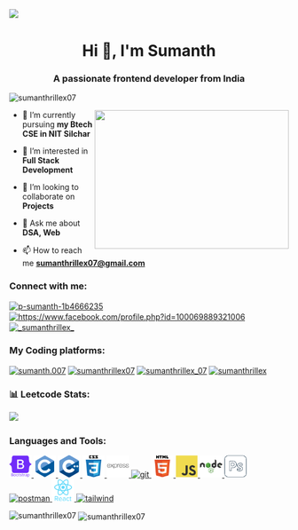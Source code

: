 <img src="https://qrangers.com/wp-content/uploads/2021/09/Banner-Introduction-to-3D-Animation.png"/>
<h1 align="center">Hi 👋, I'm Sumanth</h1>
<h3 align="center">A passionate frontend developer from India</h3>
<p align="left"> <img src="https://komarev.com/ghpvc/?username=sumanthrillex07&label=Profile%20views&color=0e75b6&style=flat" alt="sumanthrillex07" /> </p>
 <!-- <div align="left"> -->
<!--   Profile views -->
<!--   <img src="https://profile-counter.glitch.me/Sumanthrillex07/count.svg?"  /> -->
<!-- </div> --> 
<p >
  <img align="right" height="250" width="350" src="https://cdn.dribbble.com/users/1059583/screenshots/4171367/media/34e69eb61a7bd8dea1c957a8b82605a7.gif"  />
</p>


- 🔭 I’m currently pursuing **my Btech CSE in NIT Silchar**

- 🌱 I’m interested in **Full Stack Development**

- 👯 I’m looking to collaborate on **Projects**

- 💬 Ask me about **DSA, Web**

- 📫 How to reach me **sumanthrillex07@gmail.com**

<h3 align="left">Connect with me:</h3>
<p align="left">
<a href="https://linkedin.com/in/p-sumanth-1b4666235" target="blank"><img align="center" src="https://raw.githubusercontent.com/rahuldkjain/github-profile-readme-generator/master/src/images/icons/Social/linked-in-alt.svg" alt="p-sumanth-1b4666235" height="30" width="40" /></a>
<a href="https://fb.com/https://www.facebook.com/profile.php?id=100069889321006" target="blank"><img align="center" src="https://raw.githubusercontent.com/rahuldkjain/github-profile-readme-generator/master/src/images/icons/Social/facebook.svg" alt="https://www.facebook.com/profile.php?id=100069889321006" height="30" width="40" /></a>
<a href="https://instagram.com/_sumanthrillex_" target="blank"><img align="center" src="https://raw.githubusercontent.com/rahuldkjain/github-profile-readme-generator/master/src/images/icons/Social/instagram.svg" alt="_sumanthrillex_" height="30" width="40" /></a>
</p>
<h3 align="left">My Coding platforms:</h3>
<p align="left">
<a href="https://codeforces.com/profile/sumanth.007" target="blank"><img align="center" src="https://raw.githubusercontent.com/rahuldkjain/github-profile-readme-generator/master/src/images/icons/Social/codeforces.svg" alt="sumanth.007" height="30" width="40" /></a>
<a href="https://www.leetcode.com/sumanthrillex07" target="blank"><img align="center" src="https://raw.githubusercontent.com/rahuldkjain/github-profile-readme-generator/master/src/images/icons/Social/leet-code.svg" alt="sumanthrillex07" height="30" width="40" /></a>
<a href="https://auth.geeksforgeeks.org/user/sumanthrillex_07" target="blank"><img align="center" src="https://raw.githubusercontent.com/rahuldkjain/github-profile-readme-generator/master/src/images/icons/Social/geeks-for-geeks.svg" alt="sumanthrillex_07" height="30" width="40" /></a>
<a href="https://www.codechef.com/users/sumanthrillex" target="blank"><img align="center" src="https://cdn.jsdelivr.net/npm/simple-icons@3.1.0/icons/codechef.svg" alt="sumanthrillex" height="30" width="40" /></a>

</p>
<h3 align="left">📊 Leetcode Stats:</h3>

![](https://leetcard.jacoblin.cool/sumanthrillex07?ext=contest)

<h3 align="left">Languages and Tools:</h3>
<p align="left"> <a href="https://getbootstrap.com" target="_blank" rel="noreferrer"> <img src="https://raw.githubusercontent.com/devicons/devicon/master/icons/bootstrap/bootstrap-plain-wordmark.svg" alt="bootstrap" width="40" height="40"/> </a> <a href="https://www.cprogramming.com/" target="_blank" rel="noreferrer"> <img src="https://raw.githubusercontent.com/devicons/devicon/master/icons/c/c-original.svg" alt="c" width="40" height="40"/> </a> <a href="https://www.w3schools.com/cpp/" target="_blank" rel="noreferrer"> <img src="https://raw.githubusercontent.com/devicons/devicon/master/icons/cplusplus/cplusplus-original.svg" alt="cplusplus" width="40" height="40"/> </a> <a href="https://www.w3schools.com/css/" target="_blank" rel="noreferrer"> <img src="https://raw.githubusercontent.com/devicons/devicon/master/icons/css3/css3-original-wordmark.svg" alt="css3" width="40" height="40"/> </a> <a href="https://expressjs.com" target="_blank" rel="noreferrer"> <img src="https://raw.githubusercontent.com/devicons/devicon/master/icons/express/express-original-wordmark.svg" alt="express" width="40" height="40"/> </a> <a href="https://git-scm.com/" target="_blank" rel="noreferrer"> <img src="https://www.vectorlogo.zone/logos/git-scm/git-scm-icon.svg" alt="git" width="40" height="40"/> </a> <a href="https://www.w3.org/html/" target="_blank" rel="noreferrer"> <img src="https://raw.githubusercontent.com/devicons/devicon/master/icons/html5/html5-original-wordmark.svg" alt="html5" width="40" height="40"/> </a> <a href="https://developer.mozilla.org/en-US/docs/Web/JavaScript" target="_blank" rel="noreferrer"> <img src="https://raw.githubusercontent.com/devicons/devicon/master/icons/javascript/javascript-original.svg" alt="javascript" width="40" height="40"/> </a> <a href="https://nodejs.org" target="_blank" rel="noreferrer"> <img src="https://raw.githubusercontent.com/devicons/devicon/master/icons/nodejs/nodejs-original-wordmark.svg" alt="nodejs" width="40" height="40"/> </a> <a href="https://www.photoshop.com/en" target="_blank" rel="noreferrer"> <img src="https://raw.githubusercontent.com/devicons/devicon/master/icons/photoshop/photoshop-line.svg" alt="photoshop" width="40" height="40"/> </a> <a href="https://postman.com" target="_blank" rel="noreferrer"> <img src="https://www.vectorlogo.zone/logos/getpostman/getpostman-icon.svg" alt="postman" width="40" height="40"/> </a> <a href="https://reactjs.org/" target="_blank" rel="noreferrer"> <img src="https://raw.githubusercontent.com/devicons/devicon/master/icons/react/react-original-wordmark.svg" alt="react" width="40" height="40"/> </a> <a href="https://tailwindcss.com/" target="_blank" rel="noreferrer"> <img src="https://www.vectorlogo.zone/logos/tailwindcss/tailwindcss-icon.svg" alt="tailwind" width="40" height="40"/> </a> </p>


<p><img align="left" src="https://github-readme-stats.vercel.app/api/top-langs?username=sumanthrillex07&show_icons=true&locale=en&layout=compact" alt="sumanthrillex07" /></p>

<p>&nbsp;<img align="center" src="https://github-readme-stats.vercel.app/api?username=sumanthrillex07&show_icons=true&locale=en" alt="sumanthrillex07" /></p>
